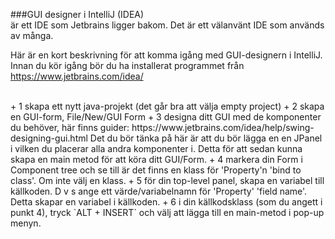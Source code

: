 ###GUI designer i IntelliJ (IDEA)   
är ett IDE som Jetbrains ligger bakom. Det är ett välanvänt IDE som används av många.  

Här är en kort beskrivning för att komma igång med GUI-designern i IntelliJ.  Innan du kör igång bör du ha installerat programmet från https://www.jetbrains.com/idea/  

<br>
+ 1 skapa ett nytt java-projekt (det går bra att välja empty project)  
+ 2 skapa en GUI-form, File/New/GUI Form  
+ 3 designa ditt GUI med de komponenter du behöver, här finns guider: https://www.jetbrains.com/idea/help/swing-designing-gui.html  
     Det du bör tänka på här är att du bör lägga en en JPanel i vilken du placerar alla andra komponenter i. Detta för att sedan kunna skapa en main metod för att köra ditt GUI/Form.  
+ 4 markera din Form i Component tree och se till är det finns en klass för 'Property'n 'bind to class'. Om inte välj en klass.  
+ 5 för din top-level panel, skapa en variabel till källkoden. D v s ange ett värde/variabelnamn för 'Property' 'field name'.  
Detta skapar en variabel i källkoden.  
+ 6 i din källkodsklass (som du angett i punkt 4), tryck `ALT + INSERT` och välj att lägga till en main-metod i pop-up menyn.
